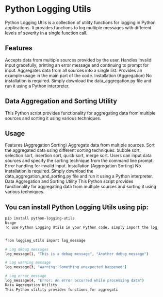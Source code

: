 
# Python Logging Utils

Python Logging Utils is a collection of utility functions for logging in Python applications. It provides functions to log multiple messages with different levels of severity in a single function call.

## Features
Accepts data from multiple sources provided by the user.
Handles invalid input gracefully, printing an error message and continuing to prompt for input.
Aggregates data from all sources into a single list.
Provides an example usage in the main part of the code.
Installation (Aggregation)
No installation is required. Simply download the data_aggregation.py file and run it using a Python interpreter.

## Data Aggregation and Sorting Utility
This Python script provides functionality for aggregating data from multiple sources and sorting it using various techniques.

## Usage
Features (Aggregation Sorting)
Aggregate data from multiple sources.
Sort the aggregated data using different sorting techniques: bubble sort, selection sort, insertion sort, quick sort, merge sort.
Users can input data sources and specify the sorting technique from the command line prompt.
Error handling for invalid input.
Installation (Aggregation Sorting)
No installation is required. Simply download the data_aggregation_and_sorting.py file and run it using a Python interpreter.
Data Aggregation and Sorting Utility
This Python script provides functionality for aggregating data from multiple sources and sorting it using various techniques.

## You can install Python Logging Utils using pip:

```sh
pip install python-logging-utils
Usage
To use Python Logging Utils in your Python code, simply import the log_message function and call it with the desired severity level and messages:


from logging_utils import log_message

# Log debug messages
log_message(1, "This is a debug message", "Another debug message")

# Log warning message
log_message(3, "Warning: Something unexpected happened")

# Log error message
log_message(4, "Error: An error occurred while processing data")
Data Aggregation Utility
This Python utility provides functions for aggregati


